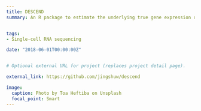 ```yaml
---
title: DESCEND
summary: An R package to estimate the underlying true gene expression distributions for each gene from noisy scRNA-seq observed UMI counts. DESCEND can also find genes whose dispersion (variance, Gini coefficient) changes between cell groups. [Paper](https://jingshuw.org/publication/wang-2018-aa/)


tags:
- Single-cell RNA sequencing

date: "2018-06-01T00:00:00Z"


# Optional external URL for project (replaces project detail page).

external_link: https://github.com/jingshuw/descend

image:
  caption: Photo by Toa Heftiba on Unsplash
  focal_point: Smart
---
```

